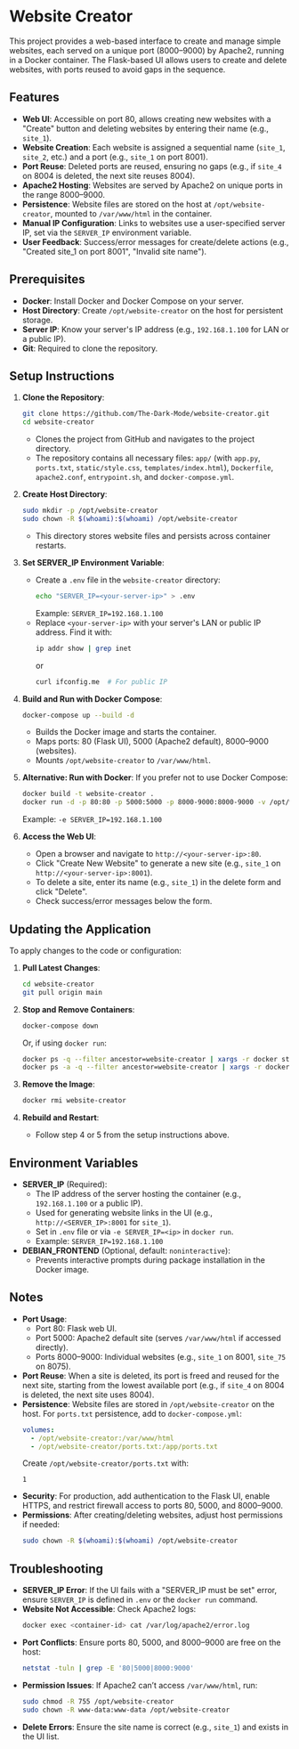 # Website Creator

This project provides a web-based interface to create and manage simple websites, each served on a unique port (8000–9000) by Apache2, running in a Docker container. The Flask-based UI allows users to create and delete websites, with ports reused to avoid gaps in the sequence.

## Features
- **Web UI**: Accessible on port 80, allows creating new websites with a "Create" button and deleting websites by entering their name (e.g., `site_1`).
- **Website Creation**: Each website is assigned a sequential name (`site_1`, `site_2`, etc.) and a port (e.g., `site_1` on port 8001).
- **Port Reuse**: Deleted ports are reused, ensuring no gaps (e.g., if `site_4` on 8004 is deleted, the next site reuses 8004).
- **Apache2 Hosting**: Websites are served by Apache2 on unique ports in the range 8000–9000.
- **Persistence**: Website files are stored on the host at `/opt/website-creator`, mounted to `/var/www/html` in the container.
- **Manual IP Configuration**: Links to websites use a user-specified server IP, set via the `SERVER_IP` environment variable.
- **User Feedback**: Success/error messages for create/delete actions (e.g., "Created site_1 on port 8001", "Invalid site name").

## Prerequisites
- **Docker**: Install Docker and Docker Compose on your server.
- **Host Directory**: Create `/opt/website-creator` on the host for persistent storage.
- **Server IP**: Know your server's IP address (e.g., `192.168.1.100` for LAN or a public IP).
- **Git**: Required to clone the repository.

## Setup Instructions

1. **Clone the Repository**:
   ```bash
   git clone https://github.com/The-Dark-Mode/website-creator.git
   cd website-creator
   ```
   - Clones the project from GitHub and navigates to the project directory.
   - The repository contains all necessary files: `app/` (with `app.py`, `ports.txt`, `static/style.css`, `templates/index.html`), `Dockerfile`, `apache2.conf`, `entrypoint.sh`, and `docker-compose.yml`.

2. **Create Host Directory**:
   ```bash
   sudo mkdir -p /opt/website-creator
   sudo chown -R $(whoami):$(whoami) /opt/website-creator
   ```
   - This directory stores website files and persists across container restarts.

3. **Set SERVER_IP Environment Variable**:
   - Create a `.env` file in the `website-creator` directory:
     ```bash
     echo "SERVER_IP=<your-server-ip>" > .env
     ```
     Example: `SERVER_IP=192.168.1.100`
   - Replace `<your-server-ip>` with your server's LAN or public IP address. Find it with:
     ```bash
     ip addr show | grep inet
     ```
     or
     ```bash
     curl ifconfig.me  # For public IP
     ```

4. **Build and Run with Docker Compose**:
   ```bash
   docker-compose up --build -d
   ```
   - Builds the Docker image and starts the container.
   - Maps ports: 80 (Flask UI), 5000 (Apache2 default), 8000–9000 (websites).
   - Mounts `/opt/website-creator` to `/var/www/html`.

5. **Alternative: Run with Docker**:
   If you prefer not to use Docker Compose:
   ```bash
   docker build -t website-creator .
   docker run -d -p 80:80 -p 5000:5000 -p 8000-9000:8000-9000 -v /opt/website-creator:/var/www/html -e SERVER_IP=<your-server-ip> website-creator
   ```
   Example: `-e SERVER_IP=192.168.1.100`

6. **Access the Web UI**:
   - Open a browser and navigate to `http://<your-server-ip>:80`.
   - Click "Create New Website" to generate a new site (e.g., `site_1` on `http://<your-server-ip>:8001`).
   - To delete a site, enter its name (e.g., `site_1`) in the delete form and click "Delete".
   - Check success/error messages below the form.

## Updating the Application

To apply changes to the code or configuration:
1. **Pull Latest Changes**:
   ```bash
   cd website-creator
   git pull origin main
   ```

2. **Stop and Remove Containers**:
   ```bash
   docker-compose down
   ```
   Or, if using `docker run`:
   ```bash
   docker ps -q --filter ancestor=website-creator | xargs -r docker stop
   docker ps -a -q --filter ancestor=website-creator | xargs -r docker rm
   ```

3. **Remove the Image**:
   ```bash
   docker rmi website-creator
   ```

4. **Rebuild and Restart**:
   - Follow step 4 or 5 from the setup instructions above.

## Environment Variables
- **SERVER_IP** (Required):
  - The IP address of the server hosting the container (e.g., `192.168.1.100` or a public IP).
  - Used for generating website links in the UI (e.g., `http://<SERVER_IP>:8001` for `site_1`).
  - Set in `.env` file or via `-e SERVER_IP=<ip>` in `docker run`.
  - Example: `SERVER_IP=192.168.1.100`
- **DEBIAN_FRONTEND** (Optional, default: `noninteractive`):
  - Prevents interactive prompts during package installation in the Docker image.

## Notes
- **Port Usage**:
  - Port 80: Flask web UI.
  - Port 5000: Apache2 default site (serves `/var/www/html` if accessed directly).
  - Ports 8000–9000: Individual websites (e.g., `site_1` on 8001, `site_75` on 8075).
- **Port Reuse**: When a site is deleted, its port is freed and reused for the next site, starting from the lowest available port (e.g., if `site_4` on 8004 is deleted, the next site uses 8004).
- **Persistence**: Website files are stored in `/opt/website-creator` on the host. For `ports.txt` persistence, add to `docker-compose.yml`:
  ```yaml
  volumes:
    - /opt/website-creator:/var/www/html
    - /opt/website-creator/ports.txt:/app/ports.txt
  ```
  Create `/opt/website-creator/ports.txt` with:
  ```
  1
  ```
- **Security**: For production, add authentication to the Flask UI, enable HTTPS, and restrict firewall access to ports 80, 5000, and 8000–9000.
- **Permissions**: After creating/deleting websites, adjust host permissions if needed:
  ```bash
  sudo chown -R $(whoami):$(whoami) /opt/website-creator
  ```

## Troubleshooting
- **SERVER_IP Error**: If the UI fails with a "SERVER_IP must be set" error, ensure `SERVER_IP` is defined in `.env` or the `docker run` command.
- **Website Not Accessible**: Check Apache2 logs:
  ```bash
  docker exec <container-id> cat /var/log/apache2/error.log
  ```
- **Port Conflicts**: Ensure ports 80, 5000, and 8000–9000 are free on the host:
  ```bash
  netstat -tuln | grep -E '80|5000|8000:9000'
  ```
- **Permission Issues**: If Apache2 can’t access `/var/www/html`, run:
  ```bash
  sudo chmod -R 755 /opt/website-creator
  sudo chown -R www-data:www-data /opt/website-creator
  ```
- **Delete Errors**: Ensure the site name is correct (e.g., `site_1`) and exists in the UI list.
